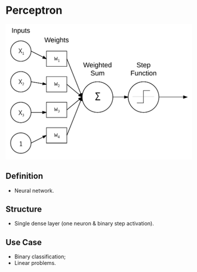 # Perceptron

<img
  alt="Architecture of the Perceptron network. Source: Adrian Rosebrock"
  src="../../../.gitbook/assets/ai/nn/known-nn/perceptron/architecture.png"
  width="500">

## Definition

- Neural network.

## Structure

- Single dense layer (one neuron & binary step activation).

## Use Case

- Binary classification;
- Linear problems.
